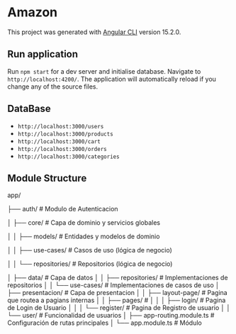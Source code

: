 # Amazon

This project was generated with [Angular CLI](https://github.com/angular/angular-cli) version 15.2.0.

## Run application

Run `npm start` for a dev server and initialise database. 
Navigate to `http://localhost:4200/`. The application will automatically reload if you change any of the source files.

## DataBase

- `http://localhost:3000/users`   
- `http://localhost:3000/products`
- `http://localhost:3000/cart`    
- `http://localhost:3000/orders`
- `http://localhost:3000/categories`

## Module Structure

app/

├── auth/                    # Modulo de Autenticacion

│   ├── core/                # Capa de dominio y servicios globales

│   │   ├── models/          # Entidades y modelos de dominio

│   │   ├── use-cases/       # Casos de uso (lógica de negocio)

│   │   └── repositories/    # Repositorios (lógica de negocio)

│   ├── data/                # Capa de datos
│   │   ├── repositories/    # Implementaciones de repositorios
│   │   └── use-cases/       # Implementaciones de casos de uso
│   ├── presentacion/        # Capa de presentacion
│   │   ├── layout-page/     # Pagina que routea a pagians internas
│   │   ├── pages/           # 
│   │   │   ├── login/       # Pagina de Login de Usuario
│   │   │   └── register/    # Pagina de Registro de usuario
│   │   └── user/            # Funcionalidad de usuarios
│   ├── app-routing.module.ts # Configuración de rutas principales
│   └── app.module.ts        # Módulo